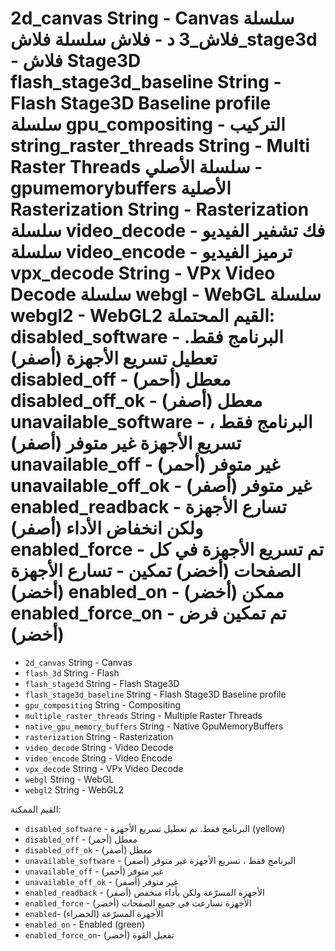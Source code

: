 # 2d_canvas String - Canvas سلسلة فلاش_3 د - فلاش سلسلة فلاش_stage3d - فلاش Stage3D flash_stage3d_baseline String - Flash Stage3D Baseline profile سلسلة gpu_compositing - التركيب string_raster_threads String - Multi Raster Threads سلسلة الأصلي - gpumemorybuffers الأصلية Rasterization String - Rasterization سلسلة video_decode - فك تشفير الفيديو سلسلة video_encode - ترميز الفيديو vpx_decode String - VPx Video Decode سلسلة webgl - WebGL سلسلة webgl2 - WebGL2 القيم المحتملة: disabled_software - البرنامج فقط. تعطيل تسريع الأجهزة (أصفر) disabled_off - معطل (أحمر) disabled_off_ok - معطل (أصفر) unavailable_software - البرنامج فقط ، تسريع الأجهزة غير متوفر (أصفر) unavailable_off - غير متوفر (أحمر) unavailable_off_ok - غير متوفر (أصفر) enabled_readback - تسارع الأجهزة ولكن انخفاض الأداء (أصفر) enabled_force - تم تسريع الأجهزة في كل الصفحات (أخضر) تمكين - تسارع الأجهزة (أخضر) enabled_on - ممكن (أخضر) enabled_force_on - تم تمكين فرض (أخضر)

* `2d_canvas` String - Canvas
* `flash_3d` String - Flash
* `flash_stage3d` String - Flash Stage3D
* `flash_stage3d_baseline` String - Flash Stage3D Baseline profile
* `gpu_compositing` String - Compositing
* `multiple_raster_threads` String - Multiple Raster Threads
* `native_gpu_memory_buffers` String - Native GpuMemoryBuffers
* `rasterization` String - Rasterization
* `video_decode` String - Video Decode
* `video_encode` String - Video Encode
* `vpx_decode` String - VPx Video Decode
* `webgl` String - WebGL
* `webgl2` String - WebGL2

القيم الممكنة:

* `disabled_software` - البرنامج فقط. تم تعطيل تسريع الأجهزة (yellow)
* `disabled_off` - معطل (أحمر)
* `disabled_off_ok` - معطل (أصفر)
* `unavailable_software` - البرنامج فقط ، تسريع الأجهزة غير متوفر (أصفر)
* ` unavailable_off ` - غير متوفر (أحمر)
* `unavailable_off_ok` - غير متوفر (أصفر)
* `enabled_readback` - الأجهزة المسرّعة ولكن بأداء منخفض (أصفر)
* `enabled_force` - الأجهزة تسارعت في جميع الصفحات (أخضر)
* `enabled`- الأجهزة المسرّعة (الخضراء)
* `enabled_on` - Enabled (green)
* `enabled_force_on`- تفعيل القوة (أخضر)